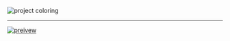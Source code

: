 ![project coloring](https://github.com/user-attachments/assets/6401911d-b7dd-40b3-8fd7-c36083162058)

---

[![preivew](https://github.com/user-attachments/assets/c70b5776-0dcd-4a16-9899-9511ed333a8f)](https://coloring-iota.vercel.app/)